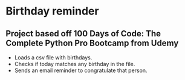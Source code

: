 # Birthday reminder
## Project based off 100 Days of Code: The Complete Python Pro Bootcamp from Udemy
- Loads a csv file with birthdays.
- Checks if today matches any birthday in the file.
- Sends an email reminder to congratulate that person.
